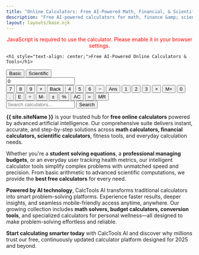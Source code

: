 ```yaml
---
title: "Online Calculators: Free AI-Powered Math, Financial, & Scientific Tools"
description: "Free AI-powered calculators for math, finance &amp; science. Get instant, accurate solutions with step-by-step results. Trusted by students &amp; professionals."
layout: layouts/base.njk
---
```


<div class="error-region" aria-live="assertive"></div>

<noscript>
 <p style="text-align: center; color: red;">
JavaScript is required to use the calculator. Please enable it in your browser settings.
 </p>
</noscript>

<section class="hero-section">
  <div class="container-padded">
    
    <h1 style="text-align: center;">Free AI-Powered Online Calculators & Tools</h1>

<div class="calc-wrap">

  <div class="tabbar" id="tabbar" role="tablist" aria-label="Calculator type tabs">
    <button class="tab active" id="basic-tab" role="tab" aria-selected="true" aria-controls="basic-panel" data-target="basic-panel">Basic</button>
   <button class="tab" id="sci-tab" role="tab" aria-selected="false" aria-controls="sci-panel" data-target="sci-panel">Scientific</button>
  </div>

<!-- Basic Calculator -->
<div class="panel active" id="basic-panel" role="tabpanel" aria-labelledby="basic-tab">
<div id="basic-expression" class="expression"></div>
<input id="basic-display" class="display" value="0" readonly aria-label="Basic calculator display" aria-live="polite">

<div class="keys" id="basic-keys">
<!-- Number & operator buttons (keep as HTML for buttons) -->
<button class="num big-num">7</button>
<button class="num big-num">8</button>
<button class="num big-num">9</button>
<button class="op big-op" data-op="add">+</button>
<button class="op" aria-label="Backspace">Back</button>
<button class="num big-num">4</button>
<button class="num big-num">5</button>
<button class="num big-num">6</button>
<button class="op big-op" data-op="subtract">−</button>
<button class="op" aria-label="Previous Answer">Ans</button>
<button class="num big-num">1</button>
<button class="num big-num">2</button>
<button class="num big-num">3</button>
<button class="op big-op" data-op="multiply">×</button>
<button class="op" aria-label="Memory Add">M+</button>
<button class="num big-num">0</button>
<button class="op big-op">.</button>
<button class="op" aria-label="Scientific Notation" title="Scientific Notation">E</button>
<button class="op big-op" data-op="divide">÷</button>
<button class="op" aria-label="Memory Subtract">M-</button>
<button class="op big-op" aria-label="Toggle Sign">±</button>
<button class="op">%</button>
<button class="op-ac" aria-label="All Clear">AC</button>
<button class="equal big-op">=</button>
<button class="op" aria-label="Memory Recall">MR</button>
</div>

<div id="basic-history" class="history"></div>
</div>

<!-- Scientific Calculator -->
<div class="panel" id="sci-panel" role="tabpanel" aria-labelledby="sci-tab" hidden>
<div id="sci-expression" class="expression"></div>
<input id="sci-display" class="display" value="0" readonly aria-label="Scientific calculator display" aria-live="polite">

<div class="sci-split">
<div class="sci-left">
<div class="keys">
<!-- Scientific buttons -->
<button class="func big-func">sin</button>
<button class="func big-func">cos</button>
<button class="func big-func">tan</button>
<button class="toggle keys-mode active" data-mode="deg" aria-label="Degree mode">Deg</button>
<button class="toggle keys-mode" data-mode="rad" aria-label="Radian mode">Rad</button>
<button class="func">sin⁻¹</button>
<button class="func">cos⁻¹</button>
<button class="func">tan⁻¹</button>
<button class="func">π</button>
<button class="func">e</button>
<button class="func">xʸ</button>
<button class="func">x³</button>
<button class="func">x²</button>
<button class="func">eˣ</button>
<button class="func">10ˣ</button>
<button class="func">ʸ√x</button>
<button class="func">³√x</button>
<button class="func">√x</button>
<button class="func">ln</button>
<button class="func">log</button>
<button class="func">(</button>
<button class="func">)</button>
<button class="func">1/x</button>
<button class="op big-op">%</button>
<button class="func">n!</button>
</div>
</div>

<div class="sci-right">
<div class="keys">
<!-- Right panel numbers & operators -->
<button class="num big-num">7</button>
<button class="num big-num">8</button>
<button class="num big-num">9</button>
<button class="op big-op" data-op="add">+</button>
<button class="op" aria-label="Backspace">Back</button>
<button class="num big-num">4</button>
<button class="num big-num">5</button>
<button class="num big-num">6</button>
<button class="op big-op" data-op="subtract">−</button>
<button class="op" aria-label="Previous Answer">Ans</button>
<button class="num big-num">1</button>
<button class="num big-num">2</button>
<button class="num big-num">3</button>
<button class="op big-op" data-op="multiply">×</button>
<button class="op" aria-label="Memory Add">M+</button>
<button class="num big-num">0</button>
<button class="op big-op">.</button>
<button class="op" aria-label="Scientific Notation" title="Scientific Notation">E</button>
<button class="op big-op" data-op="divide">÷</button>
<button class="op" aria-label="Memory Subtract">M-</button>
<button class="op big-op" aria-label="Toggle Sign">±</button>
<button class="op" aria-label="Random Number">RND</button>
<button class="op-ac" aria-label="All Clear">AC</button>
<button class="equal big-op">=</button>
<button class="op" aria-label="Memory Recall">MR</button>
</div>
</div>
</div>

<div id="sci-history" class="history"></div>
</div>

 <!-- Search -->
<form class="search-wrap" action="/search" method="get">
<input id="search-box" type="text" name="q" placeholder="Search calculators..." aria-label="Search calculators">
<button type="submit" aria-label="Submit search">Search</button>
</form>

   </div> <!-- /.calc-wrap -->
</div> <!-- /.container-padded -->
</section>

<section class="content-section">
  <div class="container-padded page-content">

**{{ site.siteName }}** is your trusted hub for **free online calculators** powered by advanced artificial intelligence. Our comprehensive suite delivers instant, accurate, and step-by-step solutions across **math calculators, financial calculators, scientific calculators**, fitness tools, and everyday calculation needs.

Whether you're a **student solving equations**, a **professional managing budgets**, or an everyday user tracking health metrics, our intelligent calculator tools simplify complex problems with unmatched speed and precision. From basic arithmetic to advanced scientific computations, we provide the **best free calculators** for every need.

**Powered by AI technology**, CalcTools AI transforms traditional calculators into smart problem-solving platforms. Experience faster results, deeper insights, and seamless mobile-friendly access anytime, anywhere. Our growing collection includes **math solvers, budget calculators, conversion tools**, and specialized calculators for personal wellness—all designed to make problem-solving effortless and reliable.

**Start calculating smarter today** with CalcTools AI and discover why millions trust our free, continuously updated calculator platform designed for 2025 and beyond.

 </div>
</section>

<script defer src="https://cdnjs.cloudflare.com/ajax/libs/mathjs/12.4.1/math.js" crossorigin="anonymous"></script>
<script src="script.js?v=1.2"></script>